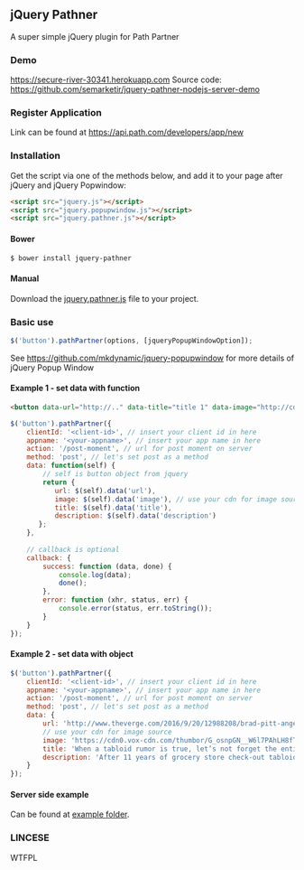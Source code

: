 ## jQuery Pathner
A super simple jQuery plugin for Path Partner

### Demo
https://secure-river-30341.herokuapp.com
Source code: https://github.com/semarketir/jquery-pathner-nodejs-server-demo

### Register Application
Link can be found at https://api.path.com/developers/app/new

### Installation
Get the script via one of the methods below, and add it to your page after jQuery and jQuery Popwindow:

```html
<script src="jquery.js"></script>
<script src="jquery.popupwindow.js"></script>
<script src="jquery.pathner.js"></script>
```

#### Bower
```sh
$ bower install jquery-pathner
```

#### Manual
Download the [jquery.pathner.js](https://github.com/semarketir/jquery-pathner/raw/master/dist/jquery.pathner.js) file to your project.


### Basic use
```js
$('button').pathPartner(options, [jqueryPopupWindowOption]);
```
See https://github.com/mkdynamic/jquery-popupwindow for more details of jQuery Popup Window

#### Example 1 - set data with function
```html
<button data-url="http://.." data-title="title 1" data-image="http://cdn.image..." data-description="description 1">Share</button>
```
```js
$('button').pathPartner({
    clientId: '<client-id>', // insert your client id in here
    appname: '<your-appname>', // insert your app name in here
    action: '/post-moment', // url for post moment on server
    method: 'post', // let's set post as a method
    data: function(self) {
        // self is button object from jquery
        return {
           url: $(self).data('url'),
           image: $(self).data('image'), // use your cdn for image source
           title: $(self).data('title'),
           description: $(self).data('description')
       };
    },
    
    // callback is optional
    callback: {
        success: function (data, done) {
            console.log(data);
            done();
        },
        error: function (xhr, status, err) {
            console.error(status, err.toString());
        }
    }
});
```

#### Example 2 - set data with object
```js
$('button').pathPartner({
    clientId: '<client-id>', // insert your client id in here
    appname: '<your-appname>', // insert your app name in here
    action: '/post-moment', // url for post moment on server
    method: 'post', // let's set post as a method
    data: {
        url: 'http://www.theverge.com/2016/9/20/12988208/brad-pitt-angelina-jolie-divorce-tabloid-rumors',
        // use your cdn for image source
        image: 'https://cdn0.vox-cdn.com/thumbor/G_osnpGN__W6l7PAhLH8fTxZ49w=/0x58:1531x919/1600x900/cdn0.vox-cdn.com/uploads/chorus_image/image/50942129/495998868.0.jpg', 
        title: 'When a tabloid rumor is true, let’s not forget the entire decade it was wrong',
        description: 'After 11 years of grocery store check-out tabloids like US Weekly, In Touch, Star, and even the occasionally reputable People reporting that Brad Pitt and Angelina Jolie were splitting up, Brad...'
    }
});
```

#### Server side example
Can be found at [example folder](https://github.com/semarketir/jquery-pathner/tree/master/example).

### LINCESE
WTFPL
